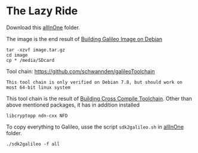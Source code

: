 # The Lazy Ride

Download this [allInOne]( https://www.dropbox.com/sh/v24bbmqymbkw3v9/AADdVbMV57T6U9WhRNxrGDVta?dl=0) folder.

The image is the end result of [Building Galileo Image on Debian](building_galileo_image_on_debian.md)
```
tar -xzvf image.tar.gz
cd image
cp * /media/SDcard
```

Tool chain: https://github.com/schwannden/galileoToolchain

`This tool chain is only verified on Debian 7.8, but should work on most 64-bit linux system`

This tool chain is the result of [Building Cross Compile Toolchain](building_cross_compile_toolchain.md). Other than above mentioned packages, it has in addition installed
```
libcryptopp ndn-cxx NFD
```

To copy everything to Galileo, usse the script `sdk2galileo.sh` in [allInOne]( https://www.dropbox.com/sh/v24bbmqymbkw3v9/AADdVbMV57T6U9WhRNxrGDVta?dl=0) folder.
```
./sdk2galileo -f all
```